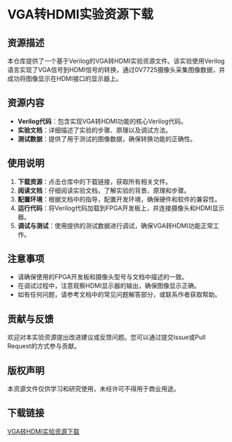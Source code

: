 # VGA转HDMI实验资源下载

## 资源描述

本仓库提供了一个基于Verilog的VGA转HDMI实验资源文件。该实验使用Verilog语言实现了VGA信号到HDMI信号的转换，通过0V7725摄像头采集图像数据，并成功将图像显示在HDMI接口的显示器上。

## 资源内容

- **Verilog代码**：包含实现VGA转HDMI功能的核心Verilog代码。
- **实验文档**：详细描述了实验的步骤、原理以及调试方法。
- **测试数据**：提供了用于测试的图像数据，确保转换功能的正确性。

## 使用说明

1. **下载资源**：点击仓库中的下载链接，获取所有相关文件。
2. **阅读文档**：仔细阅读实验文档，了解实验的背景、原理和步骤。
3. **配置环境**：根据文档中的指导，配置开发环境，确保硬件和软件的兼容性。
4. **运行代码**：将Verilog代码加载到FPGA开发板上，并连接摄像头和HDMI显示器。
5. **调试与测试**：使用提供的测试数据进行调试，确保VGA转HDMI功能正常工作。

## 注意事项

- 请确保使用的FPGA开发板和摄像头型号与文档中描述的一致。
- 在调试过程中，注意观察HDMI显示器的输出，确保图像显示正确。
- 如有任何问题，请参考文档中的常见问题解答部分，或联系作者获取帮助。

## 贡献与反馈

欢迎对本实验资源提出改进建议或反馈问题。您可以通过提交Issue或Pull Request的方式参与贡献。

## 版权声明

本资源文件仅供学习和研究使用，未经许可不得用于商业用途。

## 下载链接

[VGA转HDMI实验资源下载](https://pan.quark.cn/s/41f2f251a58f)